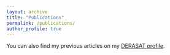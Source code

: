 ```yaml
---
layout: archive
title: "Publications"
permalink: /publications/
author_profile: true
---
```



You can also find my previous articles on my [DERASAT profile](https://www.derasat.org.bh/research-analysis/experts/abdulaziz-aldosseri/).


